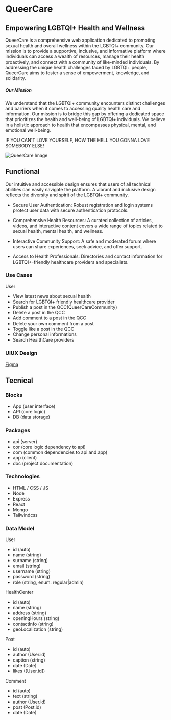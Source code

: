 # QueerCare
## Empowering LGBTQI+ Health and Wellness

QueerCare is a comprehensive web application dedicated to promoting sexual health and overall wellness within the LGBTQI+ community. Our mission is to provide a supportive, inclusive, and informative platform where individuals can access a wealth of resources, manage their health proactively, and connect with a community of like-minded individuals. By addressing the unique health challenges faced by LGBTQI+ people, QueerCare aims to foster a sense of empowerment, knowledge, and solidarity.

##### Our Mission
We understand that the LGBTQI+ community encounters distinct challenges and barriers when it comes to accessing quality health care and information. Our mission is to bridge this gap by offering a dedicated space that prioritizes the health and well-being of LGBTQI+ individuals. We believe in a holistic approach to health that encompasses physical, mental, and emotional well-being. 

IF YOU CAN'T LOVE YOURSELF, HOW THE HELL YOU GONNA LOVE SOMEBODY ELSE!

![QueerCare Image](https://media1.giphy.com/media/v1.Y2lkPTc5MGI3NjExdGFzNDljMWF6YTRkZDJ3OHllajJ6OHgyZjV1cjE1YjNuZ3M0cTRncyZlcD12MV9pbnRlcm5hbF9naWZfYnlfaWQmY3Q9Zw/8BliXi8qqCgSk2SZg6/giphy.webp)

## Functional

Our intuitive and accessible design ensures that users of all technical abilities can easily navigate the platform.
A vibrant and inclusive design reflects the diversity and spirit of the LGBTQI+ community.
- Secure User Authentication:
Robust registration and login systems protect user data with secure authentication protocols.

- Comprehensive Health Resources:
A curated collection of articles, videos, and interactive content covers a wide range of topics related to sexual health, mental health, and wellness.

- Interactive Community Support:
A safe and moderated forum where users can share experiences, seek advice, and offer support.

- Access to Health Professionals:
Directories and contact information for LGBTQI+-friendly healthcare providers and specialists.

### Use Cases

User
- View latest news about sexual health
- Search for LGBTQI+ friendly healthcare provider
- Publish a post in the QCC(QueerCareCommunity)
- Delete a post in the QCC
- Add comment to a post in the QCC
- Delete your own comment from a post
- Toggle like a post in the QCC
- Change personal informations
- Search HealthCare providers 

### UIUX Design

[Figma](https://www.figma.com/design/Ahia0GosIeRkWOiWlOU96j/Project-QueerCare?node-id=0-1&t=nreOjKGTeidbWb3F-0)

## Tecnical

### Blocks

- App (user interface)
- API (core logic)
- DB (data storage)

### Packages

- api (server)
- cor (core logic dependency to api)
- com (common dependencies to api and app)
- app (client)
- doc (project documentation)

### Technologies

- HTML / CSS / JS
- Node
- Express
- React
- Mongo
- Tailwindcss

### Data Model

User
- id (auto)
- name (string)
- surname (string)
- email (string)
- username (string)
- password (string)
- role (string, enum: regular|admin)

HealthCenter
- id (auto)
- name (string)
- address (string)
- openingHours (string)
- contactInfo (string)
- geoLocalization (string)

Post
- id (auto)
- author (User.id)
- caption (string)
- date (Date)
- likes ([User.id])

Comment 
- id (auto)
- text (string)
- author (User.id)
- post (Post.id)
- date (Date)

